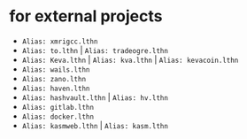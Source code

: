 
# for external projects


- `Alias: xmrigcc.lthn`
- `Alias: to.lthn` | `Alias: tradeogre.lthn`
- `Alias: Keva.lthn` |  `Alias: kva.lthn` | `Alias: kevacoin.lthn`
- `Alias: wails.lthn`
- `Alias: zano.lthn`
- `Alias: haven.lthn`
- `Alias: hashvault.lthn` | `Alias: hv.lthn` 
- `Alias: gitlab.lthn`
- `Alias: docker.lthn`
- `Alias: kasmweb.lthn` | `Alias: kasm.lthn`
